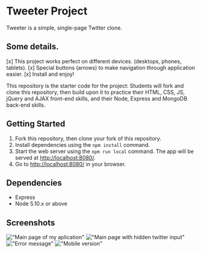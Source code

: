 # Tweeter Project

Tweeter is a simple, single-page Twitter clone.

## Some details.
[x] This project works perfect on different devices. (desktops, phones, tablets).
[x] Special buttons (arrows) to make navigation through application easier.
[x] Install and enjoy!

This repository is the starter code for the project: Students will fork and clone this repository, then build upon it to practice their HTML, CSS, JS, jQuery and AJAX front-end skills, and their Node, Express and MongoDB back-end skills.

## Getting Started

1. Fork this repository, then clone your fork of this repository.
2. Install dependencies using the `npm install` command.
3. Start the web server using the `npm run local` command. The app will be served at <http://localhost:8080/>.
4. Go to <http://localhost:8080/> in your browser.

## Dependencies

- Express
- Node 5.10.x or above



## Screenshots
!["Main page of my aplication"](https://github.com/FedorMashoshin/tweeter/blob/master/public/styles/main-page.png)
!["Main page with hidden twitter input"](https://github.com/FedorMashoshin/tweeter/blob/master/public/styles/main-page-modern.png)
!["Error message"](https://github.com/FedorMashoshin/tweeter/blob/master/public/styles/Error.png)
!["Mobile version"](https://github.com/FedorMashoshin/tweeter/blob/master/public/styles/mobile-version.png)
